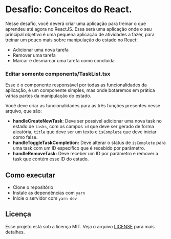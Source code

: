 # Desafio: Conceitos do React.

Nesse desafio, você deverá criar uma aplicação para treinar o que aprendeu até agora no ReactJS.
Essa será uma aplicação onde o seu principal objetivo é uma pequena aplicação de atividades a fazer, para treinar um pouco mais sobre manipulação do estado no React:

- Adicionar uma nova tarefa
- Remover uma tarefa
- Marcar e desmarcar uma tarefa como concluída

### Editar somente components/TaskList.tsx

Esse é o componente responsável por todas as funcionalidades da aplicação, é um componente simples, mas onde botaremos em prática várias partes da manipulação do estado.

Você deve criar as funcionalidades para as três funções presentes nesse arquivo, que são:

- **handleCreateNewTask**: Deve ser possível adicionar uma nova task no estado de `tasks`, com os campos `id` que deve ser gerado de forma aleatória, `title` que deve ser um texto e `isComplete` que deve iniciar como false.
- **handleToggleTaskCompletion:** Deve alterar o status de `isComplete` para uma task com um ID específico que é recebido por parâmetro.
- **handleRemoveTask:** Deve receber um ID por parâmetro e remover a task que contém esse ID do estado.

## Como executar

- Clone o repositório
- Instale as dependências com `yarn`
- Inicie o servidor com `yarn dev`

## Licença

Esse projeto está sob a licença MIT. Veja o arquivo [LICENSE](LICENSE.md) para mais detalhes.

